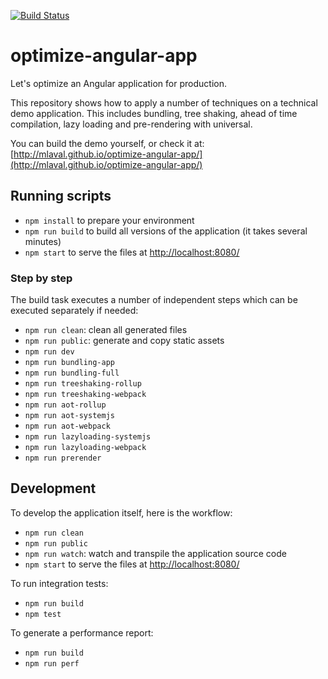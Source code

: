 [![Build Status](https://travis-ci.org/mlaval/optimize-angular-app.svg?branch=master)](https://travis-ci.org/mlaval/optimize-angular-app)

# optimize-angular-app
Let's optimize an Angular application for production.

This repository shows how to apply a number of techniques on a technical demo application. This includes bundling, tree shaking, ahead of time compilation, lazy loading and pre-rendering with universal.

You can build the demo yourself, or check it at: [http://mlaval.github.io/optimize-angular-app/](http://mlaval.github.io/optimize-angular-app/)

## Running scripts
- `npm install` to prepare your environment
- `npm run build` to build all versions of the application (it takes several minutes)
- `npm start` to serve the files at [http://localhost:8080/](http://localhost:8080/)

### Step by step
The build task executes a number of independent steps which can be executed separately if needed:
- `npm run clean`: clean all generated files
- `npm run public`: generate and copy static assets
- `npm run dev`
- `npm run bundling-app`
- `npm run bundling-full`
- `npm run treeshaking-rollup`
- `npm run treeshaking-webpack`
- `npm run aot-rollup`
- `npm run aot-systemjs`
- `npm run aot-webpack`
- `npm run lazyloading-systemjs`
- `npm run lazyloading-webpack`
- `npm run prerender`

## Development
To develop the application itself, here is the workflow:
- `npm run clean`
- `npm run public`
- `npm run watch`: watch and transpile the application source code
- `npm start` to serve the files at [http://localhost:8080/](http://localhost:8080/)

To run integration tests:
- `npm run build`
- `npm test`

To generate a performance report:
- `npm run build`
- `npm run perf`
